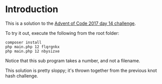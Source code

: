 # Introduction

This is a solution to the [Advent of Code 2017 day 14 challenge](http://adventofcode.com/2017/day/14).

To try it out, execute the following from the root folder:

```shell
composer install
php main.php 12 flqrgnkx
php main.php 12 nbysizxe
```

Notice that this sub program takes a number, and not a filename.

This solution is pretty sloppy; it's thrown together from the previous knot hash challenge.
